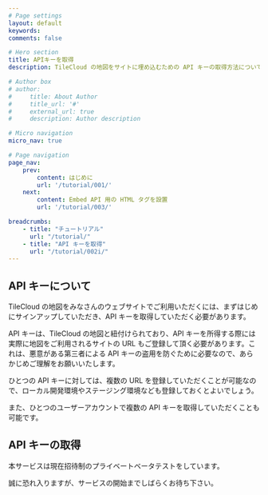 ```yaml
---
# Page settings
layout: default
keywords:
comments: false

# Hero section
title: APIキーを取得
description: TileCloud の地図をサイトに埋め込むための API キーの取得方法について紹介します。

# Author box
# author:
#     title: About Author
#     title_url: '#'
#     external_url: true
#     description: Author description

# Micro navigation
micro_nav: true

# Page navigation
page_nav:
    prev:
        content: はじめに
        url: '/tutorial/001/'
    next:
        content: Embed API 用の HTML タグを設置
        url: '/tutorial/003/'

breadcrumbs:
    - title: "チュートリアル"
      url: "/tutorial/"
    - title: "API キーを取得"
      url: "/tutorial/002i/"
---
```


## API キーについて

TileCloud の地図をみなさんのウェブサイトでご利用いただくには、まずはじめにサインアップしていただき、API キーを取得していただく必要があります。

API キーは、TileCloud の地図と紐付けられており、API キーを所得する際には実際に地図をご利用されるサイトの URL もご登録して頂く必要があります。これは、悪意がある第三者による API キーの盗用を防ぐために必要なので、あらかじめご理解をお願いいたします。

ひとつの API キーに対しては、複数の URL を登録していただくことが可能なので、ローカル開発環境やステージング環境なども登録しておくとよいでしょう。

また、ひとつのユーザーアカウントで複数の API キーを取得していただくことも可能です。

## API キーの取得

本サービスは現在招待制のプライベートベータテストをしています。

誠に恐れ入りますが、サービスの開始までしばらくお待ち下さい。